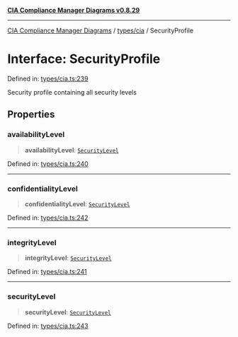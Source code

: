 [**CIA Compliance Manager Diagrams v0.8.29**](../../../README.md)

***

[CIA Compliance Manager Diagrams](../../../modules.md) / [types/cia](../README.md) / SecurityProfile

# Interface: SecurityProfile

Defined in: [types/cia.ts:239](https://github.com/Hack23/cia-compliance-manager/blob/5836b4c74e2010cd05eca63c0016fd711c628ec9/src/types/cia.ts#L239)

Security profile containing all security levels

## Properties

### availabilityLevel

> **availabilityLevel**: [`SecurityLevel`](../type-aliases/SecurityLevel.md)

Defined in: [types/cia.ts:240](https://github.com/Hack23/cia-compliance-manager/blob/5836b4c74e2010cd05eca63c0016fd711c628ec9/src/types/cia.ts#L240)

***

### confidentialityLevel

> **confidentialityLevel**: [`SecurityLevel`](../type-aliases/SecurityLevel.md)

Defined in: [types/cia.ts:242](https://github.com/Hack23/cia-compliance-manager/blob/5836b4c74e2010cd05eca63c0016fd711c628ec9/src/types/cia.ts#L242)

***

### integrityLevel

> **integrityLevel**: [`SecurityLevel`](../type-aliases/SecurityLevel.md)

Defined in: [types/cia.ts:241](https://github.com/Hack23/cia-compliance-manager/blob/5836b4c74e2010cd05eca63c0016fd711c628ec9/src/types/cia.ts#L241)

***

### securityLevel

> **securityLevel**: [`SecurityLevel`](../type-aliases/SecurityLevel.md)

Defined in: [types/cia.ts:243](https://github.com/Hack23/cia-compliance-manager/blob/5836b4c74e2010cd05eca63c0016fd711c628ec9/src/types/cia.ts#L243)
